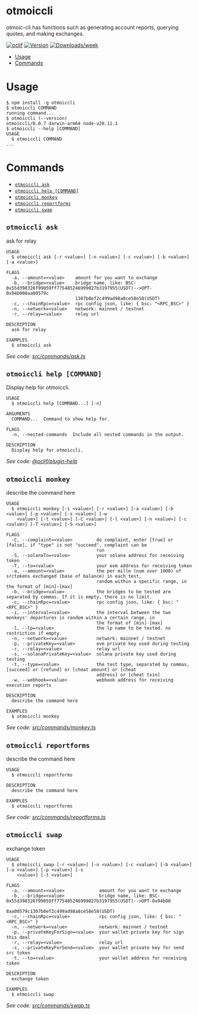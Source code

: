 otmoiccli
=================

otmoic-cli has functions such as generating account reports, querying quotes, and making exchanges.


[![oclif](https://img.shields.io/badge/cli-oclif-brightgreen.svg)](https://oclif.io)
[![Version](https://img.shields.io/npm/v/otmoiccli.svg)](https://npmjs.org/package/otmoiccli)
[![Downloads/week](https://img.shields.io/npm/dw/otmoiccli.svg)](https://npmjs.org/package/otmoiccli)


<!-- toc -->
* [Usage](#usage)
* [Commands](#commands)
<!-- tocstop -->
# Usage
<!-- usage -->
```sh-session
$ npm install -g otmoiccli
$ otmoiccli COMMAND
running command...
$ otmoiccli (--version)
otmoiccli/0.0.7 darwin-arm64 node-v20.11.1
$ otmoiccli --help [COMMAND]
USAGE
  $ otmoiccli COMMAND
...
```
<!-- usagestop -->
# Commands
<!-- commands -->
* [`otmoiccli ask`](#otmoiccli-ask)
* [`otmoiccli help [COMMAND]`](#otmoiccli-help-command)
* [`otmoiccli monkey`](#otmoiccli-monkey)
* [`otmoiccli reportforms`](#otmoiccli-reportforms)
* [`otmoiccli swap`](#otmoiccli-swap)

## `otmoiccli ask`

ask for relay

```
USAGE
  $ otmoiccli ask [-r <value>] [-n <value>] [-c <value>] [-b <value>] [-a <value>]

FLAGS
  -a, --amount=<value>    amount for you want to exchange
  -b, --bridge=<value>    bridge name, like: BSC-0x55d398326f99059ff775485246999027b3197955(USDT)-->OPT-0x94b008aa00579c
                          1307b0ef2c499ad98a8ce58e58(USDT)
  -c, --chainRpc=<value>  rpc config json, like: { bsc: "<RPC_BSC>" }
  -n, --network=<value>   network: mainnet / testnet
  -r, --relay=<value>     relay url

DESCRIPTION
  ask for relay

EXAMPLES
  $ otmoiccli ask
```

_See code: [src/commands/ask.ts](https://github.com/otmoic/Command-Line-Interface/blob/v0.0.7/src/commands/ask.ts)_

## `otmoiccli help [COMMAND]`

Display help for otmoiccli.

```
USAGE
  $ otmoiccli help [COMMAND...] [-n]

ARGUMENTS
  COMMAND...  Command to show help for.

FLAGS
  -n, --nested-commands  Include all nested commands in the output.

DESCRIPTION
  Display help for otmoiccli.
```

_See code: [@oclif/plugin-help](https://github.com/oclif/plugin-help/blob/v6.2.0/src/commands/help.ts)_

## `otmoiccli monkey`

describe the command here

```
USAGE
  $ otmoiccli monkey [-i <value>] [-r <value>] [-a <value>] [-b <value>] [-p <value>] [-s <value>] [-w
    <value>] [-t <value>] [-C <value>] [-l <value>] [-n <value>] [-c <value>] [-T <value>] [-S <value>]

FLAGS
  -C, --complaint=<value>         do complaint, enter [true] or [false], if "type" is not "succeed", complaint can be
                                  run
  -S, --solanaTo=<value>          your solana address for receiving token
  -T, --to=<value>                your evm address for receiving token
  -a, --amount=<value>            the per mille (num over 1000) of srctokens exchanged (base of balance) in each test,
                                  random within a specific range, in the format of [min]-[max]
  -b, --bridge=<value>            the bridges to be tested are separated by commas. If it is empty, there is no limit.
  -c, --chainRpc=<value>          rpc config json, like: { bsc: "<RPC_BSC>" }
  -i, --interval=<value>          the interval between the two monkeys' departures is random within a certain range, in
                                  the format of [min]-[max]
  -l, --lp=<value>                the lp name to be tested. no restriction if empty.
  -n, --network=<value>           network: mainnet / testnet
  -p, --privateKey=<value>        evm private key used during testing
  -r, --relay=<value>             relay url
  -s, --solanaPrivateKey=<value>  solana private key used during testing
  -t, --type=<value>              the test type, separated by commas, [succeed] or [refund] or [cheat amount] or [cheat
                                  address] or [cheat txin]
  -w, --webhook=<value>           webhook address for receiving execution reports

DESCRIPTION
  describe the command here

EXAMPLES
  $ otmoiccli monkey
```

_See code: [src/commands/monkey.ts](https://github.com/otmoic/Command-Line-Interface/blob/v0.0.7/src/commands/monkey.ts)_

## `otmoiccli reportforms`

describe the command here

```
USAGE
  $ otmoiccli reportforms

DESCRIPTION
  describe the command here

EXAMPLES
  $ otmoiccli reportforms
```

_See code: [src/commands/reportforms.ts](https://github.com/otmoic/Command-Line-Interface/blob/v0.0.7/src/commands/reportforms.ts)_

## `otmoiccli swap`

exchange token

```
USAGE
  $ otmoiccli swap [-r <value>] [-n <value>] [-c <value>] [-b <value>] [-a <value>] [-p <value>] [-s
    <value>] [-t <value>]

FLAGS
  -a, --amount=<value>             amount for you want to exchange
  -b, --bridge=<value>             bridge name, like: BSC-0x55d398326f99059ff775485246999027b3197955(USDT)-->OPT-0x94b00
                                   8aa00579c1307b0ef2c499ad98a8ce58e58(USDT)
  -c, --chainRpc=<value>           rpc config json, like: { bsc: "<RPC_BSC>" }
  -n, --network=<value>            network: mainnet / testnet
  -p, --privateKeyForSign=<value>  your wallet private key for sign this deal
  -r, --relay=<value>              relay url
  -s, --privateKeyForSend=<value>  your wallet private key for send src token
  -t, --to=<value>                 your wallet address for receiving token

DESCRIPTION
  exchange token

EXAMPLES
  $ otmoiccli swap
```

_See code: [src/commands/swap.ts](https://github.com/otmoic/Command-Line-Interface/blob/v0.0.7/src/commands/swap.ts)_
<!-- commandsstop -->
